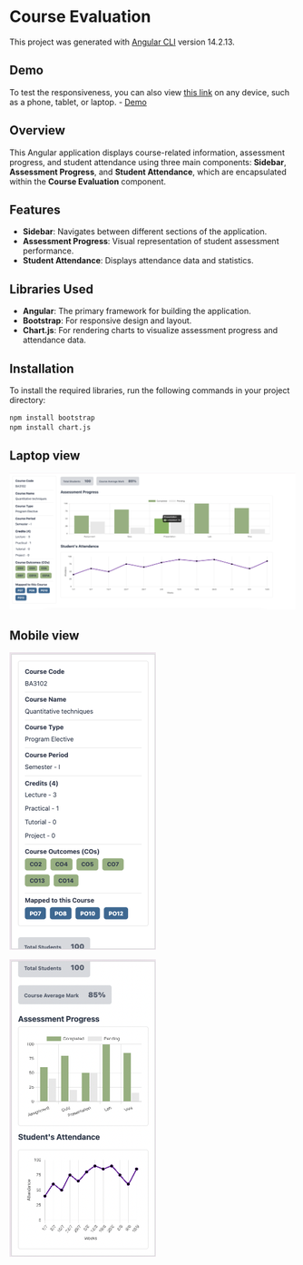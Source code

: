 # Course Evaluation

This project was generated with [Angular CLI](https://github.com/angular/angular-cli) version 14.2.13.

## Demo

To test the responsiveness, you can also view [this link](https://sasi-course-evaluation.netlify.app) on any device, such as a phone, tablet, or laptop. - [Demo](https://sasi-course-evaluation.netlify.app)

## Overview

This Angular application displays course-related information, assessment progress, and student attendance using three main components: **Sidebar**, **Assessment Progress**, and **Student Attendance**, which are encapsulated within the **Course Evaluation** component.

## Features

- **Sidebar**: Navigates between different sections of the application.
- **Assessment Progress**: Visual representation of student assessment performance.
- **Student Attendance**: Displays attendance data and statistics.

## Libraries Used

- **Angular**: The primary framework for building the application.
- **Bootstrap**: For responsive design and layout.
- **Chart.js**: For rendering charts to visualize assessment progress and attendance data.

## Installation

To install the required libraries, run the following commands in your project directory:

```bash
npm install bootstrap
npm install chart.js
```

## Laptop view
![Laptop view](src/assets/web-view.png)

## Mobile view
![Mobile view 1](src/assets/mobile-1.png)

![Mobile view 2](src/assets/mobile-2.png)
